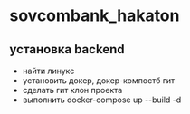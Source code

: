 # sovcombank_hakaton

## установка backend

* найти линукс
* установить докер, докер-компостб гит
* сделать гит клон проекта
* выполнить docker-compose up --build -d